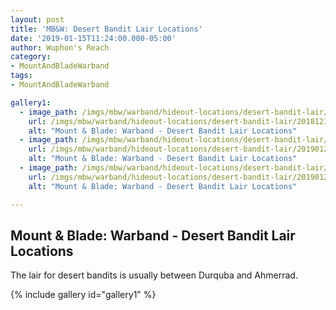 ```yaml
---
layout: post
title: 'MB&W: Desert Bandit Lair Locations'
date: '2019-01-15T11:24:00.000-05:00'
author: Wuphon's Reach
category:
- MountAndBladeWarband
tags:
- MountAndBladeWarband

gallery1:
  - image_path: /imgs/mbw/warband/hideout-locations/desert-bandit-lair/20181230220554_1.jpg
    url: /imgs/mbw/warband/hideout-locations/desert-bandit-lair/20181230220554_1.jpg
    alt: "Mount & Blade: Warband - Desert Bandit Lair Locations"
  - image_path: /imgs/mbw/warband/hideout-locations/desert-bandit-lair/20190125190558_1.jpg
    url: /imgs/mbw/warband/hideout-locations/desert-bandit-lair/20190125190558_1.jpg
    alt: "Mount & Blade: Warband - Desert Bandit Lair Locations"
  - image_path: /imgs/mbw/warband/hideout-locations/desert-bandit-lair/20190125201446_1.jpg
    url: /imgs/mbw/warband/hideout-locations/desert-bandit-lair/20190125201446_1.jpg
    alt: "Mount & Blade: Warband - Desert Bandit Lair Locations"

---
```


## Mount & Blade: Warband - Desert Bandit Lair Locations

The lair for desert bandits is usually between Durquba and Ahmerrad.

{% include gallery id="gallery1" %}
